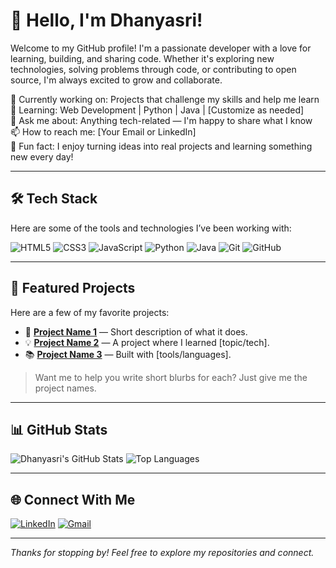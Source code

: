 # 👋 Hello, I'm Dhanyasri!

Welcome to my GitHub profile! I'm a passionate developer with a love for learning, building, and sharing code. Whether it's exploring new technologies, solving problems through code, or contributing to open source, I'm always excited to grow and collaborate.

🔭 Currently working on: Projects that challenge my skills and help me learn  
🌱 Learning: Web Development | Python | Java | [Customize as needed]  
💬 Ask me about: Anything tech-related — I'm happy to share what I know  
📫 How to reach me: [Your Email or LinkedIn]  
🚀 Fun fact: I enjoy turning ideas into real projects and learning something new every day!

---

## 🛠️ Tech Stack

Here are some of the tools and technologies I’ve been working with:

![HTML5](https://img.shields.io/badge/HTML5-E34F26?logo=html5&logoColor=white&style=for-the-badge)
![CSS3](https://img.shields.io/badge/CSS3-1572B6?logo=css3&logoColor=white&style=for-the-badge)
![JavaScript](https://img.shields.io/badge/JavaScript-F7DF1E?logo=javascript&logoColor=black&style=for-the-badge)
![Python](https://img.shields.io/badge/Python-3776AB?logo=python&logoColor=white&style=for-the-badge)
![Java](https://img.shields.io/badge/Java-007396?logo=java&logoColor=white&style=for-the-badge)
![Git](https://img.shields.io/badge/Git-F05032?logo=git&logoColor=white&style=for-the-badge)
![GitHub](https://img.shields.io/badge/GitHub-181717?logo=github&logoColor=white&style=for-the-badge)

---

## 📌 Featured Projects

Here are a few of my favorite projects:

- 🎯 [**Project Name 1**](https://github.com/dhanyasri2006a/PROJECT_REPO) — Short description of what it does.
- 💡 [**Project Name 2**](https://github.com/dhanyasri2006a/PROJECT_REPO) — A project where I learned [topic/tech].
- 📚 [**Project Name 3**](https://github.com/dhanyasri2006a/PROJECT_REPO) — Built with [tools/languages].

> Want me to help you write short blurbs for each? Just give me the project names.

---

## 📊 GitHub Stats

![Dhanyasri's GitHub Stats](https://github-readme-stats.vercel.app/api?username=dhanyasri2006a&show_icons=true&theme=radical)
![Top Languages](https://github-readme-stats.vercel.app/api/top-langs/?username=dhanyasri2006a&layout=compact&theme=radical)

---

## 🌐 Connect With Me

[![LinkedIn](https://img.shields.io/badge/LinkedIn-0A66C2?logo=linkedin&logoColor=white&style=for-the-badge)](https://www.linkedin.com/in/YOUR_PROFILE)
[![Gmail](https://img.shields.io/badge/Email-D14836?logo=gmail&logoColor=white&style=for-the-badge)](mailto:your-email@example.com)

---

_Thanks for stopping by! Feel free to explore my repositories and connect._

